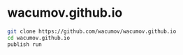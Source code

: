 # wacumov.github.io

```bash
git clone https://github.com/wacumov/wacumov.github.io
cd wacumov.github.io
publish run
```
